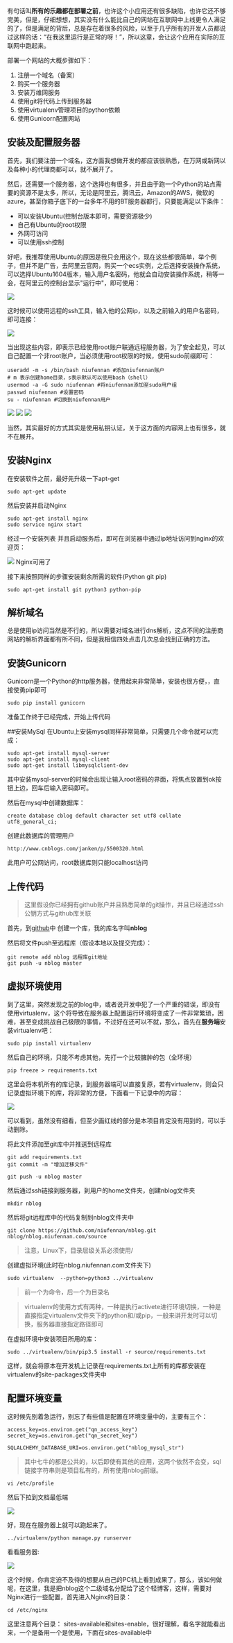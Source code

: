 有句话叫**所有的乐趣都在部署之前**，也许这个小应用还有很多缺陷，也许它还不够完美，但是，仔细想想，其实没有什么能比自己的网站在互联网中上线更令人满足的了，但是满足的背后，总是存在着很多的风险，以至于几乎所有的开发人员都说过这样的话：“在我这里运行是正常的呀！”，所以这章，会让这个应用在实际的互联网中跑起来。

部署一个网站的大概步骤如下：

1. 注册一个域名（备案）  
2. 购买一个服务器  
3. 安装万维网服务  
4. 使用git将代码上传到服务器  
5. 使用virtualenv管理项目的python依赖  
6. 使用Gunicorn配置网站  

## 安装及配置服务器 ##
首先，我们要注册一个域名，这方面我想做开发的都应该很熟悉，在万网或新网以及各种小的代理商都可以，就不展开了。

然后，还需要一个服务器，这个选择也有很多，并且由于跑一个Python的站点需要的资源不是太多，所以，无论是阿里云，腾讯云，Amazon的AWS，微软的azure，甚至你箱子底下的一台多年不用的BT服务器都行，只要能满足以下条件：

- 可以安装Ubuntu(控制台版本即可，需要资源极少)
- 自己有Ubuntu的root权限
- 外网可访问
- 可以使用ssh控制

好吧，我推荐使用Ubuntu的原因是我只会用这个，现在这些都很简单，举个例子，但并不是广告，去阿里云官网，购买一个ecs实例，之后选择安装操作系统，可以选择Ubuntu1604版本，输入用户名密码，他就会自动安装操作系统，稍等一会，在阿里云的控制台显示"运行中"，即可使用：

![](http://ojzct6bcl.bkt.clouddn.com/cblog/pflask14/201705122245.PNG)

这时候可以使用远程的ssh工具，输入他的公网ip，以及之前输入的用户名密码， 即可连接：

![](http://ojzct6bcl.bkt.clouddn.com/cblog/pflask14/201705122249.PNG)

当出现这些内容，即表示已经使用root账户联通远程服务器，为了安全起见，可以自己配置一个非root账户，当必须使用root权限的时候，使用sudo前缀即可：

	useradd -m -s /bin/bash niufennan #添加niufennan账户
	# m 表示创建home目录，s表示默认可以使用bash（shell）
	usermod -a -G sudo niufennan #将niufennan添加至sudo用户组
	passwd niufennan #设置密码
	su - niufennan #切换到niufennan用户
![](http://ojzct6bcl.bkt.clouddn.com/cblog/pflask14/201705152311.PNG)
![](http://ojzct6bcl.bkt.clouddn.com/cblog/pflask01/201705152314.PNG)
![](http://ojzct6bcl.bkt.clouddn.com/cblog/pflask14/201705152315.PNG)


当然，其实最好的方式其实是使用私钥认证，关于这方面的内容网上也有很多，就不在展开。

## 安装Nginx ##

在安装软件之前，最好先升级一下apt-get

	sudo apt-get update

然后安装并启动Nginx

	sudo apt-get install nginx
	sudo service nginx start

经过一个安装列表 并且启动服务后，即可在浏览器中通过ip地址访问到nginx的欢迎页：

![](http://ojzct6bcl.bkt.clouddn.com/cblog/pflask14/201705152321.PNG)
Nginx可用了

接下来按照同样的步骤安装剩余所需的软件(Python git pip)

	sudo apt-get install git python3 python-pip


## 解析域名 ##

总是使用ip访问当然是不行的，所以需要对域名进行dns解析，这点不同的注册商网站的解析界面都有所不同，但是我相信四处点击几次总会找到正确的方法。

## 安装Gunicorn ##

Gunicorn是一个Python的http服务器，使用起来非常简单，安装也很方便，，直接使勇pip即可

	sudo pip install gunicorn

准备工作终于已经完成，开始上传代码

##安装MySql
在Ubuntu上安装mysql同样非常简单，只需要几个命令就可以完成：

	sudo apt-get install mysql-server 
	sudo apt-get install mysql-client
	sudo apt-get install libmysqlclient-dev
其中安装mysql-server的时候会出现让输入root密码的界面，将焦点放置到ok按钮上边，回车后输入密码即可。

然后在mysql中创建数据库：

	create database cblog default character set utf8 collate utf8_general_ci;

创建此数据库的管理用户

	http://www.cnblogs.com/janken/p/5500320.html

此用户可公网访问，root数据库则只能localhost访问

## 上传代码

>这里假设你已经拥有github账户并且熟悉简单的git操作，并且已经通过ssh公钥方式与github库关联

首先，到[github](https://github.com/)中 创建一个库，我的库名字叫**nblog** 

然后将文件push至远程库（假设本地以及提交完成）：

	git remote add nblog 远程库git地址
	git push -u nblog master 

## 虚拟环境使用
到了这里，突然发现之前的blog中，或者说开发中犯了一个严重的错误，即没有使用virtualenv，这个将导致在服务器上配置运行环境将变成了一件非常繁琐，困难，甚至变成挑战自己极限的事情，不过好在还可以不就，那么，首先在**服务端**安装virtualenv吧：

	sudo pip install virtualenv

然后自己的环境，只能不考虑其他，先打一个比较臃肿的包（全环境）

	pip freeze > requirements.txt

这里会将本机所有的库记录，到服务器端可以直接复原，若有virtualenv，则会只记录虚拟环境下的库，将非常的方便，下面看一下记录中的内容：

![](http://ojzct6bcl.bkt.clouddn.com/cblog/pflask14/201705172241.PNG)

可以看到，虽然没有细看，但至少画红线的部分是本项目肯定没有用到的，可以手动删除。

将此文件添加至git库中并推送到远程库

	git add requirements.txt
	git commit -m "增加迁移文件"
	
	git push -u nblog master

然后通过ssh链接到服务器，到用户的home文件夹，创建nblog文件夹

	mkdir nblog

然后将git远程库中的代码复制到nblog文件夹中

	git clone https://github.com/niufennan/nblog.git nblog/nblog.niufennan.com/source
	

>注意，Linux下，目录层级关系必须使用/

创建虚拟环境(此时在nblog.niufennan.com文件夹下)

	sudo virtualenv  --python=python3 ../virtualenv

>前一个为命令，后一个为目录名

>virtualenv的使用方式有两种，一种是执行activete进行环境切换，一种是直接指定virtualenv文件夹下的python和/或pip，一般来讲开发时可以切换，服务器直接指定路径即可

在虚拟环境中安装项目所用的库：

	sudo ../virtualenv/bin/pip3.5 install -r source/requirements.txt

这样，就会将原本在开发机上记录在requirements.txt上所有的库都安装在virtualenv的site-packages文件夹中
	
## 配置环境变量

这时候先别着急运行，别忘了有些值是配置在环境变量中的，主要有三个：

	access_key=os.environ.get("qn_access_key")
	secret_key=os.environ.get("qn_secret_key")

	SQLALCHEMY_DATABASE_URI=os.environ.get("nblog_mysql_str") 
	
>其中七牛的都是公共的，以后即使有其他的应用，这两个依然不会变，sql链接字符串则是项目私有的，所有使用nblog前缀。

	vi /etc/profile

然后下拉到文档最低端 

![](http://ojzct6bcl.bkt.clouddn.com/cblog/pflask14/201706062340.PNG)

好，现在在服务器上就可以跑起来了。

	../virtualenv/python manage.py runserver

看看服务器:

![](http://ojzct6bcl.bkt.clouddn.com/cblog/pflask14/201703032345.PNG)

这个时候，你肯定迫不及待的想要从自己的PC机上看到成果了，那么，该如何做呢，在这里，我是把nblog这个二级域名分配给了这个轻博客，这样，需要对Nginx进行一些配置，首先进入Nginx的目录：

	cd /etc/nginx

这里注意两个目录： sites-available和sites-enable，很好理解，看名字就能看出来，一个是备用一个是使用，下面在sites-available中












  